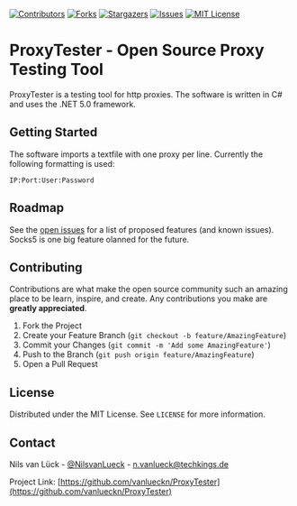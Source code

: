 <!-- PROJECT SHIELDS -->
[![Contributors][contributors-shield]][contributors-url]
[![Forks][forks-shield]][forks-url]
[![Stargazers][stars-shield]][stars-url]
[![Issues][issues-shield]][issues-url]
[![MIT License][license-shield]][license-url]


# ProxyTester - Open Source Proxy Testing Tool
ProxyTester is a testing tool for http proxies. The software is written in C# and uses the .NET 5.0 framework. 

## Getting Started

The software imports a textfile with one proxy per line. Currently the following formatting is used:
 ```
 IP:Port:User:Password
  ```
  
<!-- ROADMAP -->
## Roadmap

See the [open issues](https://github.com/vanlueckn/ProxyTester/issues) for a list of proposed features (and known issues). Socks5 is one big feature olanned for the future.


<!-- CONTRIBUTING -->
## Contributing

Contributions are what make the open source community such an amazing place to be learn, inspire, and create. Any contributions you make are **greatly appreciated**.

1. Fork the Project
2. Create your Feature Branch (`git checkout -b feature/AmazingFeature`)
3. Commit your Changes (`git commit -m 'Add some AmazingFeature'`)
4. Push to the Branch (`git push origin feature/AmazingFeature`)
5. Open a Pull Request


<!-- LICENSE -->
## License

Distributed under the MIT License. See `LICENSE` for more information.


<!-- CONTACT -->
## Contact

Nils van Lück - [@NilsvanLueck](https://twitter.com/NilsvanLueck) - n.vanlueck@techkings.de

Project Link: [https://github.com/vanlueckn/ProxyTester](https://github.com/vanlueckn/ProxyTester)




<!-- MARKDOWN LINKS & IMAGES -->
<!-- https://www.markdownguide.org/basic-syntax/#reference-style-links -->
[contributors-shield]: https://img.shields.io/github/contributors/vanlueckn/ProxyTester.svg?style=for-the-badge
[contributors-url]: https://github.com/vanlueckn/ProxyTester/graphs/contributors
[forks-shield]: https://img.shields.io/github/forks/vanlueckn/ProxyTester.svg?style=for-the-badge
[forks-url]: https://github.com/vanlueckn/ProxyTester/network/members
[stars-shield]: https://img.shields.io/github/stars/vanlueckn/ProxyTester.svg?style=for-the-badge
[stars-url]: https://github.com/vanlueckn/ProxyTester/stargazers
[issues-shield]: https://img.shields.io/github/issues/vanlueckn/ProxyTester.svg?style=for-the-badge
[issues-url]: https://github.com/vanlueckn/ProxyTester/issues
[license-shield]: https://img.shields.io/github/license/vanlueckn/ProxyTester.svg?style=for-the-badge
[license-url]: https://github.com/vanlueckn/ProxyTester/blob/master/LICENSE.txt

